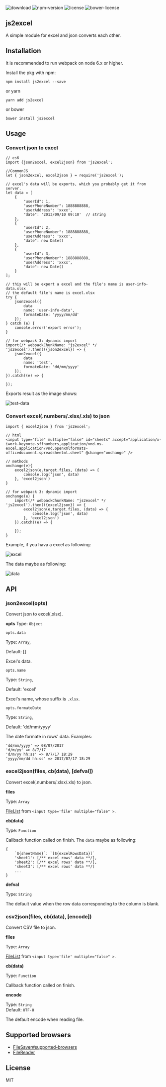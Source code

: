 ![download](https://img.shields.io/npm/dt/js2excel.svg) ![npm-version](https://img.shields.io/npm/v/js2excel.svg) ![license](https://img.shields.io/npm/l/js2excel.svg) ![bower-license](https://img.shields.io/bower/l/js2excel.svg)

## js2excel
A simple module for excel and json converts each other.

## Installation

It is recommended to run webpack on node 6.x or higher.

Install the pkg with npm:

```
npm install js2excel --save
```

or yarn

```
yarn add js2excel
```

or bower

```
bower install js2excel
```

## Usage

### Convert json to excel
```
// es6
import {json2excel, excel2json} from 'js2excel';

//CommonJS
let { json2excel, excel2json } = require('js2excel');

// excel's data will be exports, which you probably get it from server.
let data = [
    {
        "userId": 1,
        "userPhoneNumber": 1888888888,
        "userAddress": 'xxxx',
        "date": '2013/09/10 09:10'  // string
    },
    {
        "userId": 2,
        "userPhoneNumber": 1888888888,
        "userAddress": 'xxxx',
        "date": new Date()
    },
    {
        "userId": 3,
        "userPhoneNumber": 1888888888,
        "userAddress": 'xxxx',
        "date": new Date()
    }
];

// this will be export a excel and the file's name is user-info-data.xlsx
// the default file's name is excel.xlsx
try {
    json2excel({
        data
        name: 'user-info-data',
        formateDate: 'yyyy/mm/dd'
    });
} catch (e) {
    console.error('export error');
}

// for webpack 3: dynamic import
import(/* webpackChunkName: "js2excel" */ 'js2excel').then(({json2excel}) => {
    json2excel({
        data
        name: 'test',
        formateDate: 'dd/mm/yyyy'
    });
}).catch((e) => {

});
```
Exports result as the image shows:

![test-data](https://sfault-image.b0.upaiyun.com/148/574/1485742647-5961130140811_articlex)

### Convert excel(.numbers/.xlsx/.xls) to json
```
import { excel2json } from 'js2excel';

// html
<input type="file" multiple="false" id="sheets" accept="application/x-iwork-keynote-sffnumbers,application/vnd.ms-excel,application/vnd.openxmlformats-officedocument.spreadsheetml.sheet" @change="onchange" />

// methods
onchange(e){
    excel2json(e.target.files, (data) => {
        console.log('json', data)
    }, 'excel2json')
}

// for webpack 3: dynamic import
onchange(e) {
    import(/* webpackChunkName: "js2excel" */ 'js2excel').then(({excel2json}) => {
        excel2json(e.target.files, (data) => {
            console.log('json', data)
        }, 'excel2json')
    }).catch((e) => {

    });
}
```
Example, if you hava a excel as following:

![excel](https://sfault-image.b0.upaiyun.com/411/420/4114209136-5960fa90e8e6d_articlex)

The data maybe as following:

![data](https://sfault-image.b0.upaiyun.com/314/083/3140838997-5960fabf7c7b0_articlex)

## API

### json2excel(opts)
Convert json to excel(.xlsx).

**opts**
Type: `Object`

`opts.data`

Type: `Array`,

Default: []

Excel's  data.

`opts.name`

Type: `String`,

Default: 'excel'

Excel's name, whose suffix is `.xlsx`.

`opts.formateDate`

Type: `String`,

Default: 'dd/mm/yyyy'

The date formate in rows' data. Examples:

```
'dd/mm/yyyy' => 08/07/2017
'd/m/yy' => 8/7/17
'd/m/yy hh:ss' => 8/7/17 18:29
'yyyy/mm/dd hh:ss' => 2017/07/17 18:29
```

### excel2json(files, cb(data), [defval])
Convert excel(.numbers/.xlsx/.xls) to json.

**files**

Type: `Array`

[FileList](https://developer.mozilla.org/en-US/docs/Web/API/FileList) from `<input type='file' multiple="false" >`.

**cb(data)**

Type: `Function`

Callback function called on finish. The `data` maybe as following:

```
{   
    `${sheetName}`: `[${excelRowsData}]`
    'sheet1': [/** excel rows' data **/],
    'sheet2': [/** excel rows' data **/],
    'sheet3': [/** excel rows' data **/]
    ...
}
```

**defval**

Type: `String`

The default value when the row data corresponding to the column is blank.

### csv2json(files, cb(data), [encode])
Convert CSV file to json.

**files**

Type: `Array`

[FileList](https://developer.mozilla.org/en-US/docs/Web/API/FileList) from `<input type='file' multiple="false" >`.

**cb(data)**

Type: `Function`

Callback function called on finish.

**encode**

Type: `String`<br/>
Default: `UTF-8`

The default encode when reading file.

## Supported browsers
* [FileSaver#supported-browsers](https://github.com/eligrey/FileSaver.js#supported-browsers)
* [FileReader](https://caniuse.com/#search=FileReader)

## License
MIT
